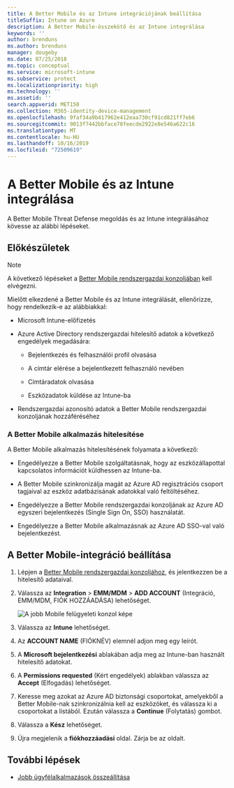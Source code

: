 ```yaml
---
title: A Better Mobile és az Intune integrációjának beállítása
titleSuffix: Intune on Azure
description: A Better Mobile-összekötő és az Intune integrálása
keywords: ''
author: brenduns
ms.author: brenduns
manager: dougeby
ms.date: 07/25/2018
ms.topic: conceptual
ms.service: microsoft-intune
ms.subservice: protect
ms.localizationpriority: high
ms.technology: ''
ms.assetid: ''
search.appverid: MET150
ms.collection: M365-identity-device-management
ms.openlocfilehash: 9faf34a9b417962e412eaa730cf91cd821ff7eb6
ms.sourcegitcommit: 9013f7442bbface78feecde2922e8e546a622c16
ms.translationtype: MT
ms.contentlocale: hu-HU
ms.lasthandoff: 10/16/2019
ms.locfileid: "72509619"
---
```

# <a name="integrate-better-mobile-with-intune"></a>A Better Mobile és az Intune integrálása

A Better Mobile Threat Defense megoldás és az Intune integrálásához kövesse az alábbi lépéseket.

## <a name="before-you-begin"></a>Előkészületek

> [!NOTE]
> A következő lépéseket a [Better Mobile rendszergazdai konzoljában](https://aad.bmobi.net) kell elvégezni.

Mielőtt elkezdené a Better Mobile és az Intune integrálását, ellenőrizze, hogy rendelkezik-e az alábbiakkal:

- Microsoft Intune-előfizetés

- Azure Active Directory rendszergazdai hitelesítő adatok a következő engedélyek megadására:

  - Bejelentkezés és felhasználói profil olvasása

  - A címtár elérése a bejelentkezett felhasználó nevében

  - Címtáradatok olvasása

  - Eszközadatok küldése az Intune-ba

- Rendszergazdai azonosító adatok a Better Mobile rendszergazdai konzoljának hozzáféréséhez

### <a name="better-mobile-app-authorization"></a>A Better Mobile alkalmazás hitelesítése

A Better Mobile alkalmazás hitelesítésének folyamata a következő:

- Engedélyezze a Better Mobile szolgáltatásnak, hogy az eszközállapottal kapcsolatos információt küldhessen az Intune-ba.

- A Better Mobile szinkronizálja magát az Azure AD regisztrációs csoport tagjaival az eszköz adatbázisának adatokkal való feltöltéséhez.

- Engedélyezze a Better Mobile rendszergazdai konzoljának az Azure AD egyszeri bejelentkezés (Single Sign On, SSO) használatát.

- Engedélyezze a Better Mobile alkalmazásnak az Azure AD SSO-val való bejelentkezést.

## <a name="to-set-up-better-mobile-integration"></a>A Better Mobile-integráció beállítása

1. Lépjen a [Better Mobile rendszergazdai konzoljához](https://aad.bmobi.net), és jelentkezzen be a hitelesítő adataival.
2. Válassza az **Integration** > **EMM/MDM** > **ADD ACCOUNT** (Integráció, EMM/MDM, FIÓK HOZZÁADÁSA) lehetőséget.

     ![A jobb Mobile felügyeleti konzol képe](./media/better-mobile-mtd-connector-integration/better_mobile_console.png)
 
3. Válassza az **Intune** lehetőséget.
4. Az **ACCOUNT NAME** (FIÓKNÉV) elemnél adjon meg egy leírót. 
5. A **Microsoft bejelentkezési** ablakában adja meg az Intune-ban használt hitelesítő adatokat.
6. A **Permissions requested** (Kért engedélyek) ablakban válassza az **Accept** (Elfogadás) lehetőséget.
7. Keresse meg azokat az Azure AD biztonsági csoportokat, amelyekből a Better Mobile-nak szinkronizálnia kell az eszközöket, és válassza ki a csoportokat a listából. Ezután válassza a **Continue** (Folytatás) gombot.
8. Válassza a **Kész** lehetőséget.
9. Újra megjelenik a **fiókhozzáadási** oldal. Zárja be az oldalt. 

## <a name="next-steps"></a>További lépések

- [Jobb ügyfélalkalmazások összeállítása](mtd-apps-ios-app-configuration-policy-add-assign.md)
